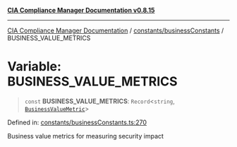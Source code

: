 [**CIA Compliance Manager Documentation v0.8.15**](../../../README.md)

***

[CIA Compliance Manager Documentation](../../../modules.md) / [constants/businessConstants](../README.md) / BUSINESS\_VALUE\_METRICS

# Variable: BUSINESS\_VALUE\_METRICS

> `const` **BUSINESS\_VALUE\_METRICS**: `Record`\<`string`, [`BusinessValueMetric`](../../../types/businessImpact/interfaces/BusinessValueMetric.md)\>

Defined in: [constants/businessConstants.ts:270](https://github.com/Hack23/cia-compliance-manager/blob/50a3bb1fa64948444e36c06fee075b5043350db0/src/constants/businessConstants.ts#L270)

Business value metrics for measuring security impact
